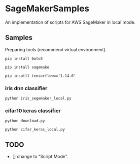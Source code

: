 # SageMakerSamples
An implementation of scripts for AWS SageMaker in local mode.

## Samples
Preparing tools (recommend virtual environment).

`pip install boto3`

`pip install sagemake`

`pip insatll tensorflow=='1.14.0'`

### iris dnn classifier

`python iris_segemaker_local.py`

### cifar10 keras classifier

`python download.py`

`python cifar_keras_local.py`

## TODO
- [] change to "Script Mode".